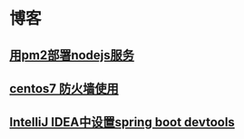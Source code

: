 # 博客

## [用pm2部署nodejs服务](https://github.com/vuuvv/blog/issues/3)
## [centos7 防火墙使用](https://github.com/vuuvv/blog/issues/2)
## [IntelliJ IDEA中设置spring boot devtools](https://github.com/vuuvv/blog/issues/1)
